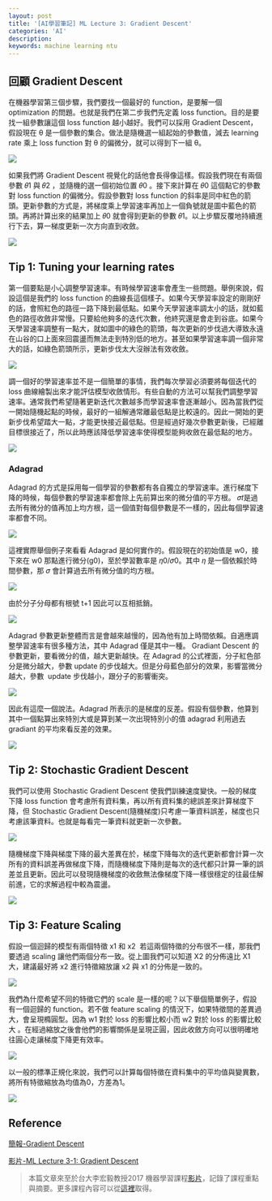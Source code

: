 ```yaml
---
layout: post
title: '[AI學習筆記] ML Lecture 3: Gradient Descent'
categories: 'AI'
description:
keywords: machine learning ntu
---
```


## 回顧 Gradient Descent
在機器學習第三個步驟，我們要找一個最好的 function，是要解一個 optimization 的問題。也就是我們在第二步我們先定義 loss function。目的是要找一組參數讓這個 loss function 越小越好。我們可以採用 Gradient Descent，假設現在 θ 是一個參數的集合。做法是隨機選一組起始的參數值，減去 learning rate 乘上 loss function 對 θ 的偏微分，就可以得到下一組 θ。

![](https://i.imgur.com/09DT8kl.png)

如果我們將 Gradient Descent 視覺化的話他會長得像這樣。假設我們現在有兩個參數 𝜃1 與 𝜃2 ，並隨機的選一個初始位置 𝜃0 。接下來計算在 𝜃0 這個點它的參數對 loss function 的偏微分。假設參數對 loss function 的斜率是同中紅色的箭頭。更新參數的方式是，將梯度乘上學習速率再加上一個負號就是圖中藍色的箭頭。再將計算出來的結果加上 𝜃0  就會得到更新的參數 𝜃1。以上步驟反覆地持續進行下去，算一梯度更新一次方向直到收斂。

![](https://i.imgur.com/wBW4AWb.png)

## Tip 1: Tuning your  learning rates
第一個要點是小心調整學習速率。有時候學習速率會產生一些問題。舉例來說，假設這個是我們的 loss function 的曲線長這個樣子。如果今天學習率設定的剛剛好的話，會照紅色的路徑一路下降到最低點。如果今天學習速率調太小的話，就如藍色的路徑收斂非常慢。只要給他夠多的迭代次數，他終究還是會走到谷底。如果今天學習速率調整有一點大，就如圖中的綠色的箭頭，每次更新的步伐過大導致永遠在山谷的口上面來回震盪而無法走到特別低的地方。甚至如果學習速率調一個非常大的話，如綠色箭頭所示，更新步伐太大沒辦法有效收斂。

![](https://i.imgur.com/WVA8rGU.png)

調一個好的學習速率並不是一個簡單的事情，我們每次學習必須要將每個迭代的 loss 曲線繪製出來才能評估模型收斂情形。有些自動的方法可以幫我們調整學習速率。通常我們希望隨著更新迭代次數越多而學習速率會逐漸越小。因為當我們從一開始隨機起點的時候，最好的一組解通常離最低點是比較遠的。因此一開始的更新步伐希望踏大一點，才能更快接近最低點。但是經過好幾次參數更新後，已經離目標很接近了，所以此時應該降低學習速率使得模型能夠收斂在最低點的地方。

![](https://i.imgur.com/pHpyyZw.png)

### Adagrad
Adagrad 的方式是採用每一個學習的參數都有各自獨立的學習速率。進行梯度下降的時候，每個參數的學習速率都會除上先前算出來的微分值的平方根。
𝜎𝑡是過去所有微分的值再加上均方根，這一個值對每個參數是不一樣的，因此每個學習速率都會不同。

![](https://i.imgur.com/QYdk4L7.png)

這裡實際舉個例子來看看 Adagrad 是如何實作的。假設現在的初始值是 w0，接下來在 w0 那點進行微分(g0)，至於學習數率是 𝜂0/𝜎0。其中 𝜂 是一個依賴於時間參數，那 𝜎 會計算過去所有微分值的均方根。

![](https://i.imgur.com/PZBrTkZ.png)

由於分子分母都有根號 t+1 因此可以互相抵銷。

![](https://i.imgur.com/AwbRcV7.png)

Adagrad 參數更新整體而言是會越來越慢的，因為他有加上時間依賴。自適應調整學習速率有很多種方法，其中 Adagrad 僅是其中一種。
Gradiant Descent 的參數更新，要看微分的值，越大更新越快。在 Adagrad 的公式裡面，分子紅色部分是微分越大，參數 update 的步伐越大。但是分母藍色部分的效果，影響當微分越大，參數  update 步伐越小，跟分子的影響衝突。

![](https://i.imgur.com/jw9nKiE.png)

因此有這麼一個說法。Adagrad 所表示的是梯度的反差。假設有個參數，他算到其中一個點算出來特別大或是算到某一次出現特別小的值 adagrad 利用過去 gradiant 的平均來看反差的效果。

![](https://i.imgur.com/6wLpfGG.png)

## Tip 2: Stochastic  Gradient Descent
我們可以使用 Stochastic Gradient Descent 使我們訓練速度變快。一般的梯度下降 loss function 會考慮所有資料集，再以所有資料集的總誤差來計算梯度下降，但 Stochastic Gradient Descent(隨機梯度)只考慮一筆資料誤差，梯度也只考慮該筆資料。也就是每看完一筆資料就更新一次參數。

![](https://i.imgur.com/Xm3Fmtj.png)


隨機梯度下降與梯度下降的最大差異在於，梯度下降每次的迭代更新都會計算一次所有的資料誤差再做梯度下降，而隨機梯度下降則是每次的迭代都只計算一筆的誤差並且更新。因此可以發現隨機梯度的收斂無法像梯度下降一樣很穩定的往最佳解前進，它的求解過程中較為震盪。

![](https://i.imgur.com/ZVmrIXG.png)

## Tip 3: Feature Scaling
假設一個迴歸的模型有兩個特徵 x1  和  x2  若這兩個特徵的分布很不一樣，那我們要透過 scaling 讓他們兩個分布一致。從上圖我們可以知道 X2 的分佈遠比 X1 大，建議最好將 x2 進行特徵縮放讓 x2 與 x1 的分佈是一致的。

![](https://i.imgur.com/K0caqtI.png)

我們為什麼希望不同的特徵它們的 scale 是一樣的呢？以下舉個簡單例子，假設有一個迴歸的 function。若不做 feature scaling 的情況下，如果特徵間的差異過大，會呈現橢圓型。因為 w1 對於 loss 的影響比較小而 w2 對於 loss 的影響比較大 。在經過縮放之後會他們的影響關係是呈現正圓，因此收斂方向可以很明確地往圓心走讓梯度下降更有效率。

![](https://i.imgur.com/0Hna6Xy.png)

以一般的標準正規化來說，我們可以計算每個特徵在資料集中的平均值與變異數，將所有特徵縮放為均值為0，方差為1。

![](https://i.imgur.com/hFfEGkP.png)

## Reference
[簡報-Gradient Descent](http://speech.ee.ntu.edu.tw/~tlkagk/courses/ML_2016/Lecture/Gradient%20Descent%20(v2).pdf)

[影片-ML Lecture 3-1: Gradient Descent](https://www.youtube.com/watch?v=yKKNr-QKz2Q&list=PLJV_el3uVTsPy9oCRY30oBPNLCo89yu49&index=7)

> 本篇文章來至於台大李宏毅教授2017 機器學習課程[影片](https://www.youtube.com/playlist?list=PLJV_el3uVTsPy9oCRY30oBPNLCo89yu49)，記錄了課程重點與摘要。更多課程內容可以從[這裡](http://speech.ee.ntu.edu.tw/~tlkagk/courses_ML17_2.html)取得。